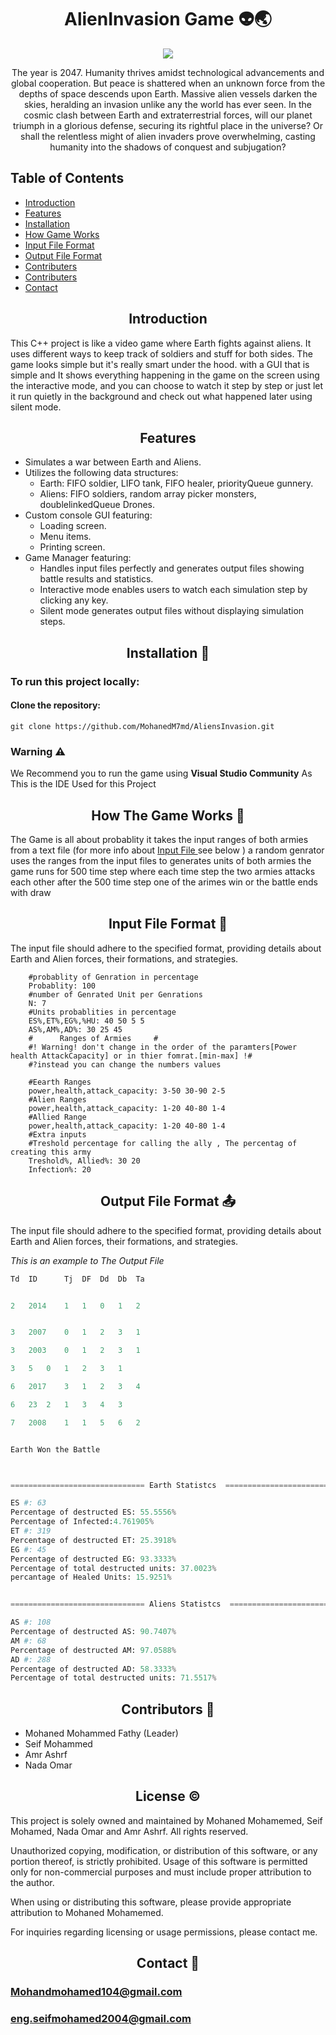 <h1 id="Main Heading" style="text-align: center;">AlienInvasion Game 👽🌏</h1>

<div align="center">
    <img src="https://media3.giphy.com/media/v1.Y2lkPTc5MGI3NjExOTQxODFkMWtyNnp4aDFoanU3M3k1MXR6bzk3czR4OHc5NjRremV2aiZlcD12MV9pbnRlcm5hbF9naWZfYnlfaWQmY3Q9Zw/znWgshICOsJFBgHzj1/giphy.gif">
</div>

<div class="Game-Story" align="center">
    <p>The year is 2047. Humanity thrives amidst technological advancements and global cooperation. But peace is shattered when an unknown force from the depths of space descends upon Earth. Massive alien vessels darken the skies, heralding an invasion unlike any the world has ever seen.
    In the cosmic clash between Earth and extraterrestrial forces, will our planet triumph in a glorious defense, securing its rightful place in the universe? Or shall the relentless might of alien invaders prove overwhelming, casting humanity into the shadows of conquest and subjugation?
    </p>
</div>

<div>

## Table of Contents
  - <a href="#Intro">Introduction</a>
  - <a href="#fea">Features</a>
  - <a href="#inst">Installation</a>
  - <a href="#Work">How Game Works </a>
  - <a href="#input">Input File Format</a>
  - <a href="#output">Output File Format</a>
  - <a href="#con">Contributers </a>
  - <a href="#li">Contributers </a>
  - <a href="#contact">Contact </a>


</div>

<div class="Project Intro">
    <h2 align="center" id="Intro">Introduction</h2>
    <p>
    This C++ project is like a video game where Earth fights against aliens. It uses different ways to keep track of soldiers and stuff for both sides. The game looks simple but it's really smart under the hood. with a GUI that is simple and It shows everything happening in the game on the screen using the interactive mode, and you can choose to watch it step by step or just let it run quietly in the background and check out what happened later using silent mode.
    </p>
</div>

<div class="Features">

<h2 align="center" id="fea">Features</h2>

- Simulates a war between Earth and Aliens.
- Utilizes the following data structures:
    - Earth: FIFO soldier, LIFO tank, FIFO healer, priorityQueue gunnery.
    - Aliens: FIFO soldiers, random array picker monsters, doublelinkedQueue Drones.
- Custom console GUI featuring:
    - Loading screen.
    - Menu items.
    - Printing screen.
- Game Manager featuring:
    - Handles input files perfectly and generates output files showing battle results and statistics.
    - Interactive mode enables users to watch each simulation step by clicking any key.
    - Silent mode generates output files without displaying simulation steps.

</div>

<div class="Installation">

<h2 align="center" id="inst">Installation 🔽</h2>

### To run this project locally:

#### Clone the repository:

```
git clone https://github.com/MohanedM7md/AliensInvasion.git 
```

### Warning ⚠️

We Recommend you to run the game using **Visual Studio Community**
As This is the IDE Used for this Project

</div>

<div class="How Works">
<h2 align="center" id="Work">How The Game Works 🎲</h2>

The Game is all about probablity it takes the input ranges of both armies from a text file
(for more info about 
<a href="#input"> Input File </a> see below
) a random genrator uses the ranges from the input files to generates units of both armies the game runs for 500 time step where each time step the two armies attacks each other after the 500 time step one of the arimes win or the battle ends with draw


</div>

<div class="Input-Txt">

<h2 align="center" id="input">Input File Format 📃</h2>

The input file should adhere to the specified format, providing details about Earth and Alien forces, their formations, and strategies.



```YML
    #probablity of Genration in percentage
    Probablity: 100
    #number of Genrated Unit per Genrations
    N: 7
    #Units probablities in percentage
    ES%,ET%,EG%,%HU: 40 50 5 5
    AS%,AM%,AD%: 30 25 45
    #      Ranges of Armies     # 
    #! Warning! don't change in the order of the paramters[Power health AttackCapacity] or in thier fomrat.[min-max] !#
    #?instead you can change the numbers values

    #Eearth Ranges
    power,health,attack_capacity: 3-50 30-90 2-5
    #Alien Ranges
    power,health,attack_capacity: 1-20 40-80 1-4
    #Allied Range
    power,health,attack_capacity: 1-20 40-80 1-4
    #Extra inputs
    #Treshold percentage for calling the ally , The percentag of creating this army
    Treshold%, Allied%: 30 20
    Infection%: 20
```

</div>

<div class="output-Txt">

<h2 align="center" id="output">Output File Format 📤</h2>

The input file should adhere to the specified format, providing details about Earth and Alien forces, their formations, and strategies.

*This is an example to The Output File*

```Python
Td	ID	    Tj	DF	Dd	Db	Ta


2	2014	1	1	0	1	2


3	2007	0	1	2	3	1

3	2003	0	1	2	3	1

3	5	0	1	2	3	1

6	2017	3	1	2	3	4

6	23	2	1	3	4	3

7	2008	1	1	5	6	2


Earth Won the Battle



============================== Earth Statistcs  ===============================

ES #: 63
Percentage of destructed ES: 55.5556%
Percentage of Infected:4.761905%
ET #: 319
Percentage of destructed ET: 25.3918%
EG #: 45
Percentage of destructed EG: 93.3333%
Percentage of total destructed units: 37.0023%
percantage of Healed Units: 15.9251%


============================== Aliens Statistcs  ===============================

AS #: 108
Percentage of destructed AS: 90.7407%
AM #: 68
Percentage of destructed AM: 97.0588%
AD #: 288
Percentage of destructed AD: 58.3333%
Percentage of total destructed units: 71.5517%

```

</div>

<div class = "Contributes">

<h2 align="center" id="con"> Contributors 👬</h2>

- Mohaned Mohammed Fathy (Leader)
- Seif Mohammed
- Amr Ashrf
- Nada Omar


</div>

<div class = "License">

<h2 align="center" id="li"> License ©️ </h2>

This project is solely owned and maintained by Mohaned Mohamemed, Seif Mohamed, Nada Omar and Amr Ashrf. All rights reserved.

Unauthorized copying, modification, or distribution of this software, or any portion thereof, is strictly prohibited. Usage of this software is permitted only for non-commercial purposes and must include proper attribution to the author.

When using or distributing this software, please provide appropriate attribution to Mohaned Mohamemed.

For inquiries regarding licensing or usage permissions, please contact me.

</div>

<div class = "Contact">


<h2 align="center" id="contact"> Contact 📧 </h2>

### Mohandmohamed104@gmail.com
### eng.seifmohamed2004@gmail.com

</div>